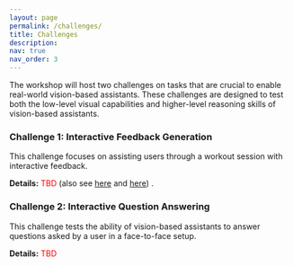 ```yaml
---
layout: page
permalink: /challenges/
title: Challenges
description: 
nav: true
nav_order: 3
---
```


The workshop will host two challenges on tasks that are crucial to enable real-world vision-based assistants. These challenges are designed to test both the low-level visual capabilities and higher-level reasoning skills of vision-based assistants.

### Challenge 1: Interactive Feedback Generation
This challenge focuses on assisting users through a workout session with interactive feedback.

**Details:** <font color="red">TBD</font> (also see [here](https://www.qualcomm.com/developer/software/qevd-dataset) and [here](https://github.com/Qualcomm-AI-research/FitCoach)) .


### Challenge 2: Interactive Question Answering
This challenge tests the ability of vision-based assistants to answer questions asked by a user in a face-to-face setup. 

**Details:** <font color="red">TBD</font>


